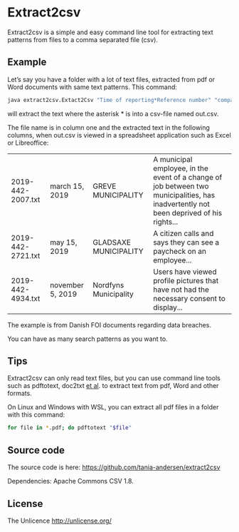 # Extract2csv

Extract2csv is a simple and easy command line tool for extracting text patterns from files to a comma separated file (csv).

## Example

Let’s say you have a folder with a lot of text files, extracted from pdf or Word documents with same text patterns. This command:

```sh
java extract2csv.Extact2Csv "Time of reporting*Reference number" "company name*Dept" "Describe the event*Where did the event physically occur"
```
will extract the text where the asterisk * is into a csv-file named out.csv.

The file name is in column one and the extracted text in the following columns, when out.csv is viewed in a spreadsheet application such as Excel or Libreoffice:

|   |   |   |   |
|---|---|---|---|
|2019-442-2007.txt|march 15, 2019|GREVE MUNICIPALITY|A municipal employee, in the event of a change of job between two municipalities, has inadvertently not been deprived of his rights...|
|2019-442-2721.txt|may 15, 2019|GLADSAXE MUNICIPALITY|A citizen calls and says they can see a paycheck on an employee...|
|2019-442-4934.txt|november 5, 2019|Nordfyns Municipality|Users have viewed profile pictures that have not had the necessary consent to display...|

The example is from Danish FOI documents regarding data breaches.

You can have as many search patterns as you want to.

## Tips

Extract2csv can only read text files, but you can use command line tools such as pdftotext, doc2txt [et al](https://textract.readthedocs.io/en/stable/). to extract text from pdf, Word and other formats.

On Linux and Windows with WSL, you can extract all pdf files in a folder with this command:
```sh
for file in *.pdf; do pdftotext "$file"
```
## Source code

The source code is here: https://github.com/tania-andersen/extract2csv

Dependencies: Apache Commons CSV 1.8.

## License
 
The Unlicence http://unlicense.org/

